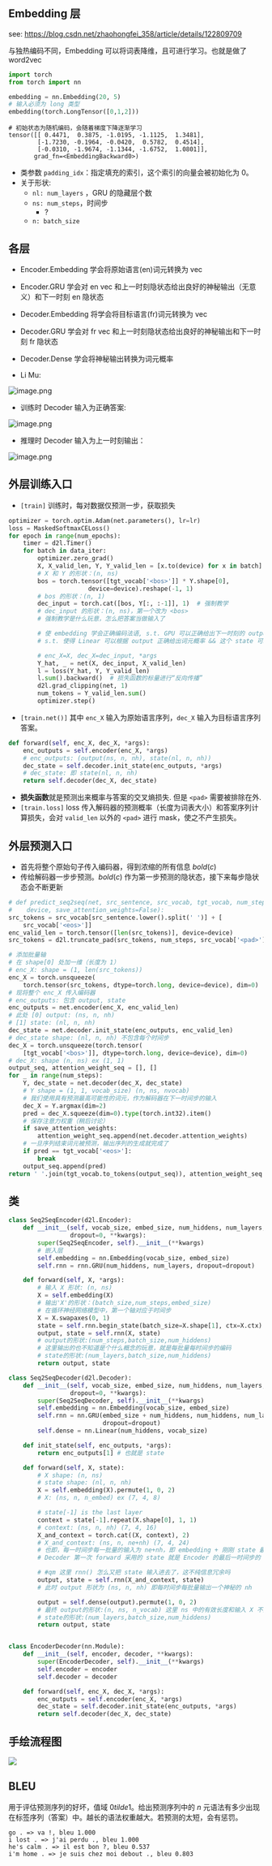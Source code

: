 ## Embedding 层

see: https://blog.csdn.net/zhaohongfei_358/article/details/122809709

与独热编码不同，Embedding 可以将词表降维，且可进行学习。也就是做了 word2vec

```python
import torch
from torch import nn

embedding = nn.Embedding(20, 5)
# 输入必须为 long 类型
embedding(torch.LongTensor([0,1,2]))
```

```
# 初始状态为随机编码，会随着梯度下降逐渐学习
tensor([[ 0.4471,  0.3875, -1.0195, -1.1125,  1.3481],
        [-1.7230, -0.1964, -0.0420,  0.5782,  0.4514],
        [-0.0310, -1.9674, -1.1344, -1.6752,  1.0801]],
       grad_fn=<EmbeddingBackward0>)
```

- 类参数 `padding_idx`：指定填充的索引，这个索引的向量会被初始化为 0。
- 关于形状:
    - `nl: num_layers` ，GRU 的隐藏层个数
    - `ns: num_steps`，时间步
        - ?
    - `n: batch_size`

## 各层

- Encoder.Embedding 学会将原始语言(en)词元转换为 vec
- Encoder.GRU 学会对 en vec 和上一时刻隐状态给出良好的神秘输出（无意义）和下一时刻 en 隐状态
- Decoder.Embedding 将学会将目标语言(fr)词元转换为 vec
- Decoder.GRU 学会对 fr vec 和上一时刻隐状态给出良好的神秘输出和下一时刻 fr 隐状态
- Decoder.Dense 学会将神秘输出转换为词元概率

- Li Mu:

![image.png](https://how-to-1258460161.cos.ap-shanghai.myqcloud.com/how-to/20241112190847.webp)

- 训练时 Decoder 输入为正确答案:

![image.png](https://how-to-1258460161.cos.ap-shanghai.myqcloud.com/how-to/20241112190946.webp)

- 推理时 Decoder 输入为上一时刻输出：

![image.png](https://how-to-1258460161.cos.ap-shanghai.myqcloud.com/how-to/20241112191014.webp)

## 外层训练入口

- `[train]` 训练时，每对数据仅预测一步，获取损失

```python
optimizer = torch.optim.Adam(net.parameters(), lr=lr)
loss = MaskedSoftmaxCELoss()
for epoch in range(num_epochs):
    timer = d2l.Timer()
    for batch in data_iter:
        optimizer.zero_grad()
        X, X_valid_len, Y, Y_valid_len = [x.to(device) for x in batch]
        # X 和 Y 的形状：(n, ns)
        bos = torch.tensor([tgt_vocab['<bos>']] * Y.shape[0],
                      device=device).reshape(-1, 1)
        # bos 的形状：(n, 1)
        dec_input = torch.cat([bos, Y[:, :-1]], 1)  # 强制教学
        # dec_input 的形状：(n, ns)，第一个改为 <bos>
        # 强制教学是什么玩意，怎么把答案当做输入了

        # 使 embedding 学会正确编码法语, s.t. GPU 可以正确给出下一时刻的 output + state
        # s.t. 使得 Linear 可以根据 output 正确给出词元概率 && 这个 state 可以帮助下一时刻正确给出 output 和 state

        # enc_X=X, dec_X=dec_input, *args
        Y_hat, _ = net(X, dec_input, X_valid_len)
        l = loss(Y_hat, Y, Y_valid_len)
        l.sum().backward()	# 损失函数的标量进行“反向传播”
        d2l.grad_clipping(net, 1)
        num_tokens = Y_valid_len.sum()
        optimizer.step()
```

- `[train.net()]` 其中 `enc_X` 输入为原始语言序列，`dec_X` 输入为目标语言序列答案。

```python
def forward(self, enc_X, dec_X, *args):
    enc_outputs = self.encoder(enc_X, *args)
    # enc_outputs: (output(ns, n, nh), state(nl, n, nh))
    dec_state = self.decoder.init_state(enc_outputs, *args)
    # dec_state: 即 state(nl, n, nh)
    return self.decoder(dec_X, dec_state)
```

- **损失函数**就是预测出来概率与答案的交叉熵损失. 但是 `<pad>` 需要被排除在外.
- `[train.loss]` loss 传入解码器的预测概率（长度为词表大小）和答案序列计算损失，会对 `valid_len` 以外的 `<pad>` 进行 mask，使之不产生损失。

## 外层预测入口

- 首先将整个原始句子传入编码器，得到浓缩的所有信息 $bold(c)$
- 传给解码器一步步预测。$bold(c)$ 作为第一步预测的隐状态，接下来每步隐状态会不断更新

```python
# def predict_seq2seq(net, src_sentence, src_vocab, tgt_vocab, num_steps,
#    device, save_attention_weights=False):
src_tokens = src_vocab[src_sentence.lower().split(' ')] + [
    src_vocab['<eos>']]
enc_valid_len = torch.tensor([len(src_tokens)], device=device)
src_tokens = d2l.truncate_pad(src_tokens, num_steps, src_vocab['<pad>'])

# 添加批量轴
# 在 shape[0] 处加一维（长度为 1）
# enc_X: shape = (1, len(src_tokens))
enc_X = torch.unsqueeze(
    torch.tensor(src_tokens, dtype=torch.long, device=device), dim=0)
# 现将整个 enc_X 传入编码器
# enc_outputs: 包含 output, state
enc_outputs = net.encoder(enc_X, enc_valid_len)
# 此处 [0] output: (ns, n, nh)
# [1] state: (nl, n, nh)
dec_state = net.decoder.init_state(enc_outputs, enc_valid_len)
# dec_state shape: (nl, n, nh) 不包含每个时间步
dec_X = torch.unsqueeze(torch.tensor(
    [tgt_vocab['<bos>']], dtype=torch.long, device=device), dim=0)
# dec_X: shape (n, ns) ex (1, 1)
output_seq, attention_weight_seq = [], []
for _ in range(num_steps):
    Y, dec_state = net.decoder(dec_X, dec_state)
    # Y shape = (1, 1, vocab_size) (n, ns, nvocab)
    # 我们使用具有预测最高可能性的词元，作为解码器在下一时间步的输入
    dec_X = Y.argmax(dim=2)
    pred = dec_X.squeeze(dim=0).type(torch.int32).item()
    # 保存注意力权重（稍后讨论）
    if save_attention_weights:
        attention_weight_seq.append(net.decoder.attention_weights)
    # 一旦序列结束词元被预测，输出序列的生成就完成了
    if pred == tgt_vocab['<eos>']:
        break
    output_seq.append(pred)
return ' '.join(tgt_vocab.to_tokens(output_seq)), attention_weight_seq
```

## 类

```python
class Seq2SeqEncoder(d2l.Encoder):
    def __init__(self, vocab_size, embed_size, num_hiddens, num_layers,
                 dropout=0, **kwargs):
        super(Seq2SeqEncoder, self).__init__(**kwargs)
        # 嵌入层
        self.embedding = nn.Embedding(vocab_size, embed_size)
        self.rnn = rnn.GRU(num_hiddens, num_layers, dropout=dropout)

    def forward(self, X, *args):
        # 输入 X 形状: (n, ns)
        X = self.embedding(X)
        # 输出'X'的形状：(batch_size,num_steps,embed_size)
        # 在循环神经网络模型中，第一个轴对应于时间步
        X = X.swapaxes(0, 1)
        state = self.rnn.begin_state(batch_size=X.shape[1], ctx=X.ctx)
        output, state = self.rnn(X, state)
        # output的形状:(num_steps,batch_size,num_hiddens)
        # 这里输出的也不知道是个什么概念的玩意，就是每批量每时间步的编码
        # state的形状:(num_layers,batch_size,num_hiddens)
        return output, state

class Seq2SeqDecoder(d2l.Decoder):
    def __init__(self, vocab_size, embed_size, num_hiddens, num_layers,
                 dropout=0, **kwargs):
        super(Seq2SeqDecoder, self).__init__(**kwargs)
        self.embedding = nn.Embedding(vocab_size, embed_size)
        self.rnn = nn.GRU(embed_size + num_hiddens, num_hiddens, num_layers,
                          dropout=dropout)
        self.dense = nn.Linear(num_hiddens, vocab_size)

    def init_state(self, enc_outputs, *args):
        return enc_outputs[1] # 也就是 state

    def forward(self, X, state):
        # X shape: (n, ns)
        # state shape: (nl, n, nh)
        X = self.embedding(X).permute(1, 0, 2)
        # X: (ns, n, n_embed) ex (7, 4, 8)

        # state[-1] is the last layer
        context = state[-1].repeat(X.shape[0], 1, 1)
        # context: (ns, n, nh) (7, 4, 16)
        X_and_context = torch.cat((X, context), 2)
        # X_and_context: (ns, n, ne+nh) (7, 4, 24)
        # 也即，每一时间步每一批量的输入为 ne+nh，即 embedding + 刚刚 state 最后一层
        # Decoder 第一次 forward 采用的 state 就是 Encoder 的最后一时间步的 state

        # #qm 这里 rnn() 怎么又把 state 输入进去了，这不纯信息冗余吗
        output, state = self.rnn(X_and_context, state)
        # 此时 output 形状为 (ns, n, nh) 即每时间步每批量输出一个神秘的 nh

        output = self.dense(output).permute(1, 0, 2)
        # 最终 output的形状:(n, ns, n_vocab) 这里 ns 中的有效长度和输入 X 不同
        # state的形状:(num_layers,batch_size,num_hiddens)
        return output, state


class EncoderDecoder(nn.Module):
    def __init__(self, encoder, decoder, **kwargs):
        super(EncoderDecoder, self).__init__(**kwargs)
        self.encoder = encoder
        self.decoder = decoder

    def forward(self, enc_X, dec_X, *args):
        enc_outputs = self.encoder(enc_X, *args)
        dec_state = self.decoder.init_state(enc_outputs, *args)
        return self.decoder(dec_X, dec_state)
```

## 手绘流程图

![](https://telegraph-image-bhi.pages.dev/file/fd609764fffca3fe73c70.png)

## BLEU

用于评估预测序列的好坏，值域 $0 tilde 1$。给出预测序列中的 $n$ 元语法有多少出现在标签序列（答案）中。越长的语法权重越大。若预测的太短，会有惩罚。

```
go . => va !, bleu 1.000
i lost . => j'ai perdu ., bleu 1.000
he's calm . => il est bon ?, bleu 0.537
i'm home . => je suis chez moi debout ., bleu 0.803
```
